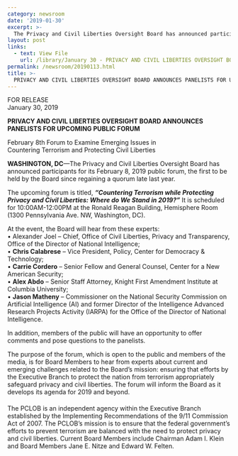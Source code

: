 ```yaml
---
category: newsroom
date: '2019-01-30'
excerpt: >-
  The Privacy and Civil Liberties Oversight Board has announced participants for its February 8, 2019 public forum, the first to be held by the Board since regaining a quorum late last year:
layout: post
links:
  - text: View File
    url: /library/January 30 - PRIVACY AND CIVIL LIBERTIES OVERSIGHT BOARD PANELIST.pdf
permalink: /newsroom/20190113.html
title: >-
  PRIVACY AND CIVIL LIBERTIES OVERSIGHT BOARD ANNOUNCES PANELISTS FOR UPCOMING PUBLIC FORUM
---
```

FOR RELEASE  
January 30, 2019

**PRIVACY AND CIVIL LIBERTIES OVERSIGHT BOARD ANNOUNCES PANELISTS FOR UPCOMING PUBLIC FORUM**
  
February 8th Forum to Examine Emerging Issues in  
Countering Terrorism and Protecting Civil Liberties  
  
**WASHINGTON, DC**—The Privacy and Civil Liberties Oversight Board has announced
participants for its February 8, 2019 public forum, the first to be held by the Board since regaining a
quorum late last year.   
  
The upcoming forum is titled, ***“Countering Terrorism while Protecting Privacy and Civil 
Liberties: Where do We Stand in 2019?”***  It is scheduled for 10:00AM-12:00PM at the Ronald
Reagan Building, Hemisphere Room (1300 Pennsylvania Ave. NW, Washington, DC). 
  
At the event, the Board will hear from these experts:  
• Alexander Joel – Chief, Office of Civil Liberties, Privacy and Transparency, Office of the
Director of National Intelligence;   
• **Chris Calabrese** – Vice President, Policy, Center for Democracy & Technology;   
• **Carrie Cordero** – Senior Fellow and General Counsel, Center for a New American Security;   
• **Alex Abdo** – Senior Staff Attorney, Knight First Amendment Institute at Columbia University;   
• **Jason Matheny** – Commissioner on the National Security Commission on Artificial Intelligence
(AI) and former Director of the Intelligence Advanced Research Projects Activity (IARPA) for the
Office of the Director of National Intelligence. 
  
In addition, members of the public will have an opportunity to offer comments and pose
questions to the panelists. 
  
The purpose of the forum, which is open to the public and members of the media, is for Board
Members to hear from experts about current and emerging challenges related to the Board’s mission: 
ensuring that efforts by the Executive Branch to protect the nation from terrorism appropriately
safeguard privacy and civil liberties.  The forum will inform the Board as it develops its agenda for 2019
and beyond. 
####
  
The PCLOB is an independent agency within the Executive Branch established by the Implementing
Recommendations of the 9/11 Commission Act of 2007.  The PCLOB’s mission is to ensure that the federal
government’s efforts to prevent terrorism are balanced with the need to protect privacy and civil liberties.  Current
Board Members include Chairman Adam I. Klein and Board Members Jane E. Nitze and Edward W. Felten. 
  

